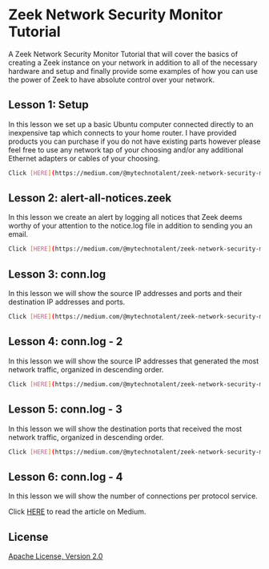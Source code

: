 # Zeek Network Security Monitor Tutorial
A Zeek Network Security Monitor Tutorial that will cover the basics of creating a Zeek instance on your network in addition to all of the necessary hardware and setup and finally provide some examples of how you can use the power of Zeek to have absolute control over your network.
## Lesson 1: Setup
In this lesson we set up a basic Ubuntu computer connected directly to an inexpensive tap which connects to your home router. I have provided products you can purchase if you do not have existing parts however please feel free to use any network tap of your choosing and/or any additional Ethernet adapters or cables of your choosing.
```bash
Click [HERE](https://medium.com/@mytechnotalent/zeek-network-security-monitor-tutorial-part-1-setup-f0ac2fb8eba8) to read the article on Medium.
```
## Lesson 2: alert-all-notices.zeek
In this lesson we create an alert by logging all notices that Zeek deems worthy of your attention to the notice.log file in addition to sending you an email.
```bash
Click [HERE](https://medium.com/@mytechnotalent/zeek-network-security-monitor-tutorial-part-2-alert-all-notices-zeek-5591357f6f21) to read the article on Medium.
```
## Lesson 3: conn.log 
In this lesson we will show the source IP addresses and ports and their destination IP addresses and ports.
```bash
Click [HERE](https://medium.com/@mytechnotalent/zeek-network-security-monitor-tutorial-part-3-conn-log-c104ad5570bd) to read the article on Medium.
```
## Lesson 4: conn.log - 2
In this lesson we will show the source IP addresses that generated the most network traffic, organized in descending order.
```bash
Click [HERE](https://medium.com/@mytechnotalent/zeek-network-security-monitor-tutorial-part-4-conn-log-2-723b4d344504) to read the article on Medium.
```
## Lesson 5: conn.log - 3
In this lesson we will show the destination ports that received the most network traffic, organized in descending order.
```bash
Click [HERE](https://medium.com/@mytechnotalent/zeek-network-security-monitor-tutorial-part-5-conn-log-3-5e6ff976a9b5) to read the article on Medium.
```
## Lesson 6: conn.log - 4
In this lesson we will show the number of connections per protocol service.

Click [HERE](https://medium.com/@mytechnotalent/zeek-network-security-monitor-tutorial-part-6-conn-log-4-d5d62610cc02) to read the article on Medium.
## License
[Apache License, Version 2.0](https://www.apache.org/licenses/LICENSE-2.0/)
